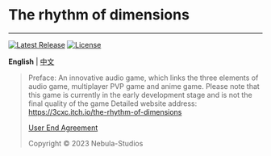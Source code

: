 # The rhythm of dimensions
 
--------
[![Latest Release](https://img.shields.io/github/v/release/Nebula-Studios/The-rhythm-of-dimensions)](https://github.com/Nebula-Studios/The-rhythm-of-dimensions)
[![License](https://img.shields.io/github/license/Nebula-Studios/The-rhythm-of-dimensions.svg)](https://github.com/Nebula-Studios/The-rhythm-of-dimensions/blob/master/LICENSE)

**English** | [中文](https://github.com/Nebula-Studios/The-rhythm-of-dimensions/blob/master/.github/workflows/README_cn.md)

> Preface:
> An innovative audio game, which links the three elements of audio game, multiplayer PVP game and anime game.
> Please note that this game is currently in the early development stage and is not the final quality of the game
> Detailed website address: https://3cxc.itch.io/the-rhythm-of-dimensions
> 
> [User End Agreement](https://github.com/Nebula-Studios/The-rhythm-of-dimensions/blob/master/.github/workflows/Eula.md)
> 
> Copyright © 2023 Nebula-Studios
